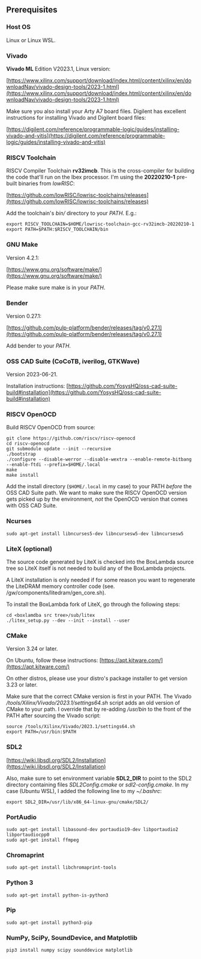## Prerequisites

### Host OS

Linux or Linux WSL.

### Vivado

**Vivado ML** Edition V2023.1, Linux version:
  
[https://www.xilinx.com/support/download/index.html/content/xilinx/en/downloadNav/vivado-design-tools/2023-1.html](https://www.xilinx.com/support/download/index.html/content/xilinx/en/downloadNav/vivado-design-tools/2023-1.html)

Make sure you also install your Arty A7 board files. Digilent has excellent instructions for installing Vivado and Digilent board files:

[https://digilent.com/reference/programmable-logic/guides/installing-vivado-and-vitis](https://digilent.com/reference/programmable-logic/guides/installing-vivado-and-vitis)

### RISCV Toolchain

RISCV Compiler Toolchain **rv32imcb**. This is the cross-compiler for building the code that'll run on the Ibex processor. I'm using the **20220210-1** pre-built binaries from *lowRISC*:

[https://github.com/lowRISC/lowrisc-toolchains/releases](https://github.com/lowRISC/lowrisc-toolchains/releases)

Add the toolchain's *bin/* directory to your *PATH*. E.g.:

```
export RISCV_TOOLCHAIN=$HOME/lowrisc-toolchain-gcc-rv32imcb-20220210-1
export PATH=$PATH:$RISCV_TOOLCHAIN/bin
```

### GNU Make

Version 4.2.1: 
  
[https://www.gnu.org/software/make/](https://www.gnu.org/software/make/)

Please make sure make is in your *PATH*.

### Bender

Version 0.27.1: 
  
[https://github.com/pulp-platform/bender/releases/tag/v0.27.1](https://github.com/pulp-platform/bender/releases/tag/v0.27.1)

Add bender to your *PATH*.

### OSS CAD Suite (CoCoTB, iverilog, GTKWave)

Version 2023-06-21.

Installation instructions: [https://github.com/YosysHQ/oss-cad-suite-build#installation](https://github.com/YosysHQ/oss-cad-suite-build#installation)

### RISCV OpenOCD

Build RISCV OpenOCD from source:
    
```
git clone https://github.com/riscv/riscv-openocd
cd riscv-openocd
git submodule update --init --recursive
./bootstrap
./configure --disable-werror --disable-wextra --enable-remote-bitbang --enable-ftdi --prefix=$HOME/.local
make
make install
```

Add the install directory (`$HOME/.local` in my case) to your PATH *before* the OSS CAD Suite path. We want to make sure the RISCV OpenOCD version gets picked up by the environment, *not* the OpenOCD version that comes with OSS CAD Suite. 

### Ncurses
  
```
sudo apt-get install libncurses5-dev libncursesw5-dev libncursesw5
```

### LiteX (optional)

The source code generated by LiteX is checked into the BoxLambda source tree so LiteX itself is not needed to build any of the BoxLambda projects.

A LiteX installation is only needed if for some reason you want to regenerate the LiteDRAM memory controller code (see. <boxlambda>/gw/components/litedram/gen_core.sh).

To install the BoxLambda fork of LiteX, go through the following steps:

```
cd <boxlamdba src tree>/sub/litex
./litex_setup.py --dev --init --install --user
```

### CMake

Version 3.24 or later.
  
On Ubuntu, follow these instructions: [https://apt.kitware.com/](https://apt.kitware.com/)

On other distros, please use your distro's package installer to get version 3.23 or later.

Make sure that the correct CMake version is first in your PATH. The Vivado */tools/Xilinx/Vivado/2023.1/settings64.sh* script adds an old version of CMake to your path. I override that by re-adding */usr/bin* to the front of the PATH after sourcing the Vivado script:

```
source /tools/Xilinx/Vivado/2023.1/settings64.sh
export PATH=/usr/bin:$PATH
```

### SDL2

[https://wiki.libsdl.org/SDL2/Installation](https://wiki.libsdl.org/SDL2/Installation)
  
Also, make sure to set environment variable **SDL2_DIR** to point to the SDL2 directory containing files *SDL2Config.cmake* or *sdl2-config.cmake*. In my case (Ubuntu WSL), I added the following line to my *~/.bashrc*:

```
export SDL2_DIR=/usr/lib/x86_64-linux-gnu/cmake/SDL2/
```

### PortAudio
```
sudo apt-get install libasound-dev portaudio19-dev libportaudio2 libportaudiocpp0
sudo apt-get install ffmpeg
```

### Chromaprint
```
sudo apt-get install libchromaprint-tools
```

### Python 3
```
sudo apt-get install python-is-python3
```

### Pip
```
sudo apt-get install python3-pip
```

### NumPy, SciPy, SoundDevice, and Matplotlib
```
pip3 install numpy scipy sounddevice matplotlib
```

